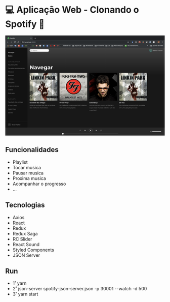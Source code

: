# :computer: Aplicação Web - Clonando o Spotify :musical_note:

![Home](spotify-home.png)

## Funcionalidades
- Playlist
- Tocar musica
- Pausar musica
- Proxima musica
- Acompanhar o progresso
- ...

## Tecnologias
- Axios
- React
- Redux
- Redux Saga
- RC Slider
- React Sound
- Styled Components
- JSON Server

 ## Run
 
 - 1˚ yarn
 - 2˚ json-server spotify-json-server.json -p 30001 --watch -d 500
 - 3˚ yarn start
